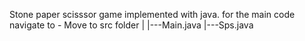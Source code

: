 Stone paper scisssor game implemented with java. 
for the main code navigate to -
     Move to src folder
              |
              |---Main.java
              |---Sps.java
